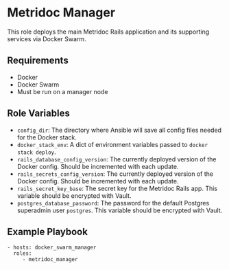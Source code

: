 Metridoc Manager
=========

This role deploys the main Metridoc Rails application and its supporting services via Docker Swarm.

Requirements
------------

* Docker
* Docker Swarm
* Must be run on a manager node

Role Variables
--------------

* `config_dir`: The directory where Ansible will save all config files needed for the Docker stack.
* `docker_stack_env`: A dict of environment variables passed to `docker stack deploy`.
* `rails_database_config_version`: The currently deployed version of the Docker config. Should be incremented with each update.
* `rails_secrets_config_version`: The currently deployed version of the Docker config. Should be incremented with each update.
* `rails_secret_key_base`: The secret key for the Metridoc Rails app. This variable should be encrypted with Vault.
* `postgres_database_password`: The password for the default Postgres superadmin user `postgres`. This variable should be encrypted with Vault.

Example Playbook
----------------

    - hosts: docker_swarm_manager
      roles:
         - metridoc_manager
